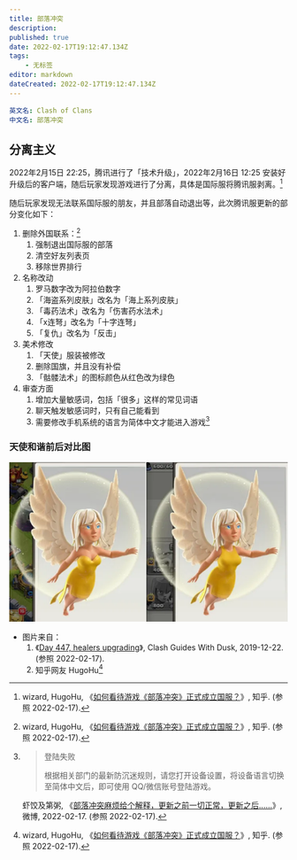 ```yaml
---
title: 部落冲突
description:
published: true
date: 2022-02-17T19:12:47.134Z
tags:
    - 无标签
editor: markdown
dateCreated: 2022-02-17T19:12:47.134Z
---
```


```YAML
英文名: Clash of Clans
中文名: 部落冲突
```

## 分离主义

2022年2月15日 22:25，腾讯进行了「技术升级」，2022年2月16日 12:25 安装好升级后的客户端，随后玩家发现游戏进行了分离，具体是国际服将腾讯服剥离。[^679]

[^679]: wizard, HugoHu, 《[如何看待游戏《部落冲突》正式成立国服？](https://web.archive.org/web/20220217094632/https://www.zhihu.com/question/516795319)》, 知乎. (参照 2022-02-17).

随后玩家发现无法联系国际服的朋友，并且部落自动退出等，此次腾讯服更新的部分变化如下：

1.  删除外国联系：[^679]
    1.  强制退出国际服的部落
    2.  清空好友列表页
    3.  移除世界排行
2.  名称改动
    1.  罗马数字改为阿拉伯数字
    2.  「海盗系列皮肤」改名为「海上系列皮肤」
    3.  「毒药法术」改名为「伤害药水法术」
    4.  「x连弩」改名为「十字连弩」
    5.  「复仇」改名为「反击」
3. 美术修改
    1. 「天使」服装被修改
    2. 删除国旗，并且没有补偿
    3.  「骷髅法术」的图标颜色从红色改为绿色
4. 审查方面
    1. 增加大量敏感词，包括「很多」这样的常见词语
    2. 聊天触发敏感词时，只有自己能看到
    3. 需要修改手机系统的语言为简体中文才能进入游戏[^ssc]

[^ssc]:
    > 登陆失败
    >
    > 根据相关部门的最新防沉迷规则，请您打开设备设置，将设备语言切换至简体中文后，即可使用 QQ/微信账号登陆游戏。

    虾饺及第粥, 《[部落冲突麻烦给个解释，更新之前一切正常，更新之后……](http://archive.is/MJ54S "https://weibo.com/1812010013/LfNbLtr7W")》, 微博, 2022-02-17. (参照 2022-02-17).

### 天使和谐前后对比图

![天使 (Healer) 和谐前后对比图](/src/game/部落冲突/Healer.webp)

+ 图片来自：
    1. 《[Day 447, healers upgrading](https://clashguideswithdusk.net/2019/12/22/day-447-healers-upgrading/)》, Clash Guides With Dusk, 2019-12-22. (参照 2022-02-17).
    2. 知乎网友 HugoHu[^679]
